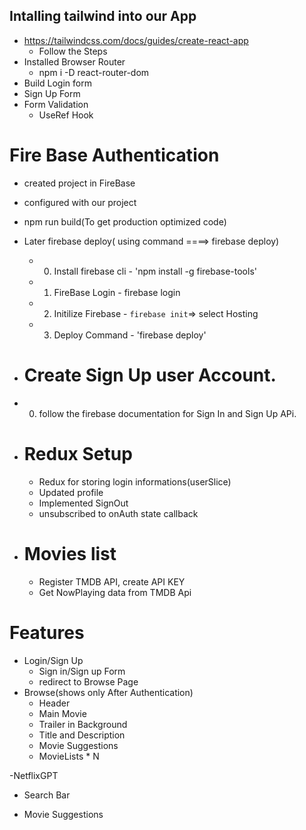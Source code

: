 ## Intalling tailwind into our App

- https://tailwindcss.com/docs/guides/create-react-app
  - Follow the Steps
- Installed Browser Router
  - npm i -D react-router-dom
- Build Login form
- Sign Up Form
- Form Validation
  - UseRef Hook

# Fire Base Authentication

- created project in FireBase
- configured with our project
- npm run build(To get production optimized code)
- Later firebase deploy( using command ====> firebase deploy)

  - 0.  Install firebase cli - 'npm install -g firebase-tools'
  - 1.  FireBase Login - firebase login
  - 2.  Initilize Firebase - `firebase init`=> select Hosting
  - 3.  Deploy Command - 'firebase deploy'

- # Create Sign Up user Account.
- 0.  follow the firebase documentation for Sign In and Sign Up APi.

- # Redux Setup

  - Redux for storing login informations(userSlice)
  - Updated profile
  - Implemented SignOut
  - unsubscribed to onAuth state callback

- # Movies list
  - Register TMDB API, create API KEY
  - Get NowPlaying data from TMDB Api

# Features

- Login/Sign Up
  - Sign in/Sign up Form
  - redirect to Browse Page
- Browse(shows only After Authentication)
  - Header
  - Main Movie
  - Trailer in Background
  - Title and Description
  - Movie Suggestions
  - MovieLists \* N

-NetflixGPT

- Search Bar

- Movie Suggestions
